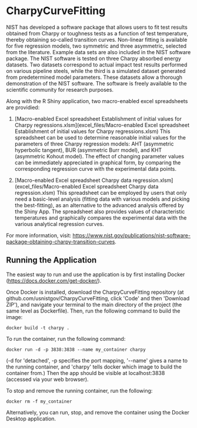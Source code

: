 # CharpyCurveFitting

NIST has developed a software package that allows users to fit test results obtained from Charpy or toughness tests as a function of test temperature, thereby obtaining so-called transition curves. Non-linear fitting is available for five regression models, two symmetric and three asymmetric, selected from the literature. Example data sets are also included in the NIST software package. The NIST software is tested on three Charpy absorbed energy datasets. Two datasets correspond to actual impact test results performed on various pipeline steels, while the third is a simulated dataset generated from predetermined model parameters. These datasets allow a thorough demonstration of the NIST software. The software is freely available to the scientific community for research purposes. 

Along with the R Shiny application, two macro-enabled excel spreadsheets are providied:

1. [Macro-enabled Excel spreadsheet Establishment of initial values for Charpy regressions.xlsm](excel_files/Macro-enabled Excel spreadsheet Establishment of initial values for Charpy regressions.xlsm)
This spreadsheet can be used to determine reasonable initial values for the parameters of three Charpy regression models: AHT (asymmetric hyperbolic tangent), BUR (asymmetric Burr model), and KHT (asymmetric Kohout model). The effect of changing parameter values can be immediately appreciated in graphical form, by comparing the corresponding regression curve with the experimental data points.

2. [Macro-enabled Excel spreadsheet Charpy data regression.xlsm](excel_files/Macro-enabled Excel spreadsheet Charpy data regression.xlsm)
This spreadsheet can be employed by users that only need a basic-level analysis (fitting data with various models and picking the best-fitting), as an alternative to the advanced analysis offered by the Shiny App. The spreadsheet also provides values of characteristic temperatures and graphically compares the experimental data with the various analytical regression curves.


For more information, visit: https://www.nist.gov/publications/nist-software-package-obtaining-charpy-transition-curves.

## Running the Application

The easiest way to run and use the application is by first installing Docker (https://docs.docker.com/get-docker/).

Once Docker is installed, download the CharpyCurveFitting repository (at github.com/usnistgov/CharpyCurveFitting, click 'Code' and then 'Download ZIP'), and navigate your terminal to the main directory of the project (the same level as Dockerfile). Then, run the following command to build the image:
```
docker build -t charpy .
```
To run the container, run the following command:
```
docker run -d -p 3838:3838 --name my_container charpy
```
(-d for 'detached', -p specifies the port mapping, '--name' gives a name to the running container, and 'charpy' tells docker which image to build the container from.) Then the app should be visible at localhost:3838 (accessed via your web browser).

To stop and remove the running container, run the following:
```
docker rm -f my_container
```

Alternatively, you can run, stop, and remove the container using the Docker Desktop application.
